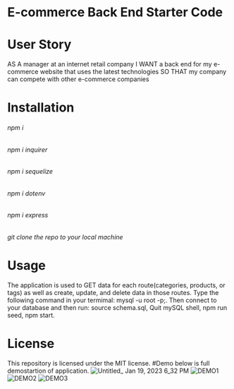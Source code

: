 # E-commerce Back End Starter Code

# User Story
AS A manager at an internet retail company
I WANT a back end for my e-commerce website that uses the latest technologies
SO THAT my company can compete with other e-commerce companies

# Installation
###### npm i
###### npm i inquirer
###### npm i sequelize
###### npm i dotenv
###### npm i express
###### git clone the repo to your local machine

# Usage
The application is used to GET data for each route(categories, products, or tags) as well as create, update, and delete data in those routes.
Type the following command in your termimal: mysql -u root -p;. 
Then connect to your database and then run:
source schema.sql,
Quit mySQL shell,
npm run seed,
npm start.

# License
This repository is licensed under the MIT license.
#Demo
below is full demostartion of application.
![Untitled_ Jan 19, 2023 6_32 PM](https://user-images.githubusercontent.com/114631240/213585783-fb5b5f2d-c03d-49cb-b52b-448e034db716.gif)
![DEMO1](https://user-images.githubusercontent.com/114631240/213586186-c6654e14-6dfa-48b2-bcf1-09bfa9137455.jpg)
![DEMO2](https://user-images.githubusercontent.com/114631240/213586209-d6f1e7a7-2f20-4d64-aeb1-774c7fb2809f.jpg)
![DEMO3](https://user-images.githubusercontent.com/114631240/213586228-e1008d4f-e064-400a-ae40-0bf0c44f8705.jpg)
